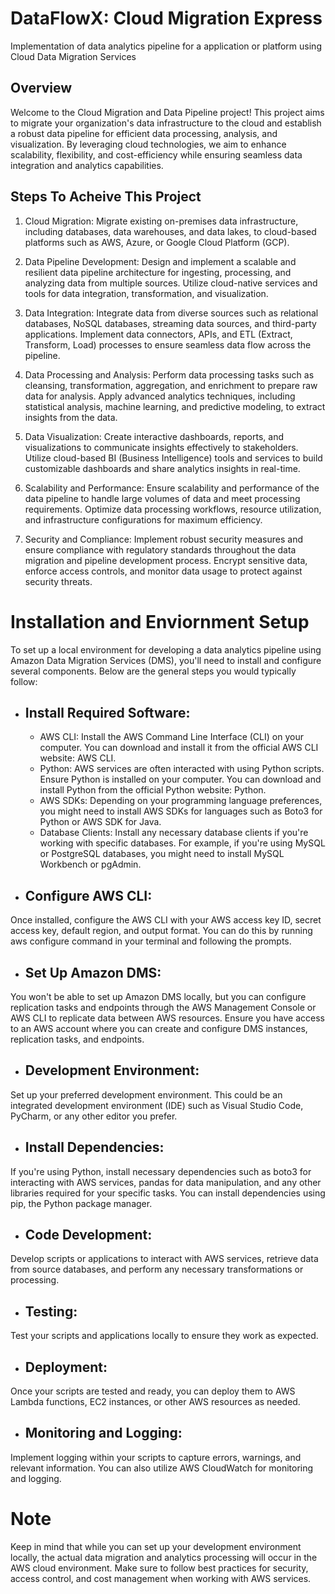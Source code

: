 # DataFlowX: Cloud Migration Express
Implementation of data analytics pipeline for a application or platform using Cloud Data Migration Services

## Overview
Welcome to the Cloud Migration and Data Pipeline project! This project aims to migrate your organization's data infrastructure to the cloud and establish a robust data pipeline for efficient data processing, analysis, and visualization. By leveraging cloud technologies, we aim to enhance scalability, flexibility, and cost-efficiency while ensuring seamless data integration and analytics capabilities.
## Steps To Acheive This Project
1. Cloud Migration: Migrate existing on-premises data infrastructure, including databases, data warehouses, and data lakes, to cloud-based platforms such as AWS, Azure, or Google Cloud Platform (GCP).

2. Data Pipeline Development: Design and implement a scalable and resilient data pipeline architecture for ingesting, processing, and analyzing data from multiple sources. Utilize cloud-native services and tools for data integration, transformation, and visualization.

3. Data Integration: Integrate data from diverse sources such as relational databases, NoSQL databases, streaming data sources, and third-party applications. Implement data connectors, APIs, and ETL (Extract, Transform, Load) processes to ensure seamless data flow across the pipeline.

4. Data Processing and Analysis: Perform data processing tasks such as cleansing, transformation, aggregation, and enrichment to prepare raw data for analysis. Apply advanced analytics techniques, including statistical analysis, machine learning, and predictive modeling, to extract insights from the data.

5. Data Visualization: Create interactive dashboards, reports, and visualizations to communicate insights effectively to stakeholders. Utilize cloud-based BI (Business Intelligence) tools and services to build customizable dashboards and share analytics insights in real-time.

6. Scalability and Performance: Ensure scalability and performance of the data pipeline to handle large volumes of data and meet processing requirements. Optimize data processing workflows, resource utilization, and infrastructure configurations for maximum efficiency.

7. Security and Compliance: Implement robust security measures and ensure compliance with regulatory standards throughout the data migration and pipeline development process. Encrypt sensitive data, enforce access controls, and monitor data usage to protect against security threats.


# Installation and Enviornment Setup

To set up a local environment for developing a data analytics pipeline using Amazon Data Migration Services (DMS), you'll need to install and configure several components. Below are the general steps you would typically follow:

- ## Install Required Software:

    - AWS CLI: Install the AWS Command Line Interface (CLI) on your computer. You can download and install it from the official AWS   CLI website: AWS CLI.
    - Python: AWS services are often interacted with using Python scripts. Ensure Python is installed on your computer. You can download and install Python from the official Python website: Python.
    - AWS SDKs: Depending on your programming language preferences, you might need to install AWS SDKs for languages such as Boto3 for Python or AWS SDK for Java.
    - Database Clients: Install any necessary database clients if you're working with specific databases. For example, if you're using MySQL or PostgreSQL databases, you might need to install MySQL Workbench or pgAdmin.
- ## Configure AWS CLI:

Once installed, configure the AWS CLI with your AWS access key ID, secret access key, default region, and output format. You can do this by running aws configure command in your terminal and following the prompts.

- ## Set Up Amazon DMS:

You won't be able to set up Amazon DMS locally, but you can configure replication tasks and endpoints through the AWS Management Console or AWS CLI to replicate data between AWS resources.
Ensure you have access to an AWS account where you can create and configure DMS instances, replication tasks, and endpoints.
- ## Development Environment:

Set up your preferred development environment. This could be an integrated development environment (IDE) such as Visual Studio Code, PyCharm, or any other editor you prefer.
- ## Install Dependencies:

If you're using Python, install necessary dependencies such as boto3 for interacting with AWS services, pandas for data manipulation, and any other libraries required for your specific tasks. You can install dependencies using pip, the Python package manager.
- ## Code Development:

Develop scripts or applications to interact with AWS services, retrieve data from source databases, and perform any necessary transformations or processing.
- ## Testing:

Test your scripts and applications locally to ensure they work as expected.
- ## Deployment:

Once your scripts are tested and ready, you can deploy them to AWS Lambda functions, EC2 instances, or other AWS resources as needed.
- ## Monitoring and Logging:

Implement logging within your scripts to capture errors, warnings, and relevant information. You can also utilize AWS CloudWatch for monitoring and logging.


# Note
Keep in mind that while you can set up your development environment locally, the actual data migration and analytics processing will occur in the AWS cloud environment. Make sure to follow best practices for security, access control, and cost management when working with AWS services.
